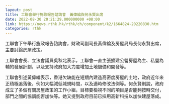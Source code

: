 ```yaml
---
layout: post
title: 工聯會舉行施政報告諮詢會　黃偉綸與何永賢出席
date: 2022-08-30 20:21:29.000000000 +08:00
link: https://news.rthk.hk/rthk/ch/component/k2/1664824-20220830.htm
categories: rthk
---
```


工聯會下午舉行施政報告諮詢會，財政司副司長黃偉綸及房屋局局長何永賢出席，主要討論房屋政策。

工聯會會長、立法會議員吳秋北表示，工聯會一直主張擴建公營房屋為主、私營為輔的發展計劃，以及支持政府加大力度增加土地儲備和開發等。

工聯會引述黃偉綸表示，香港欠缺能在短期內建造高密度房屋的土地，政府近年來正積極追落後，例如大幅減低城規時間，以及適時修改法例等。何永賢則說，政府成立了多個有關房屋政策的工作小組，目標要檢視不同的項目是否能夠按時交付，部門之間的協調能否加快等。她又提到政府目前已採用高新科技以加快建屋落成。
